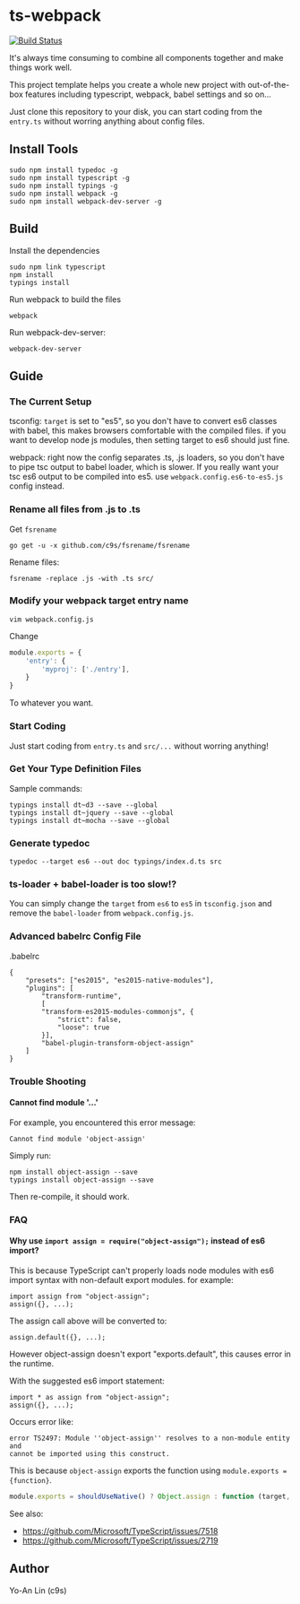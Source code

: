 ts-webpack
===========================

[![Build Status](https://travis-ci.org/c9s/ts-webpack.svg?branch=master)](https://travis-ci.org/c9s/ts-webpack)


It's always time consuming to combine all components together and make things
work well.

This project template helps you create a whole new project with out-of-the-box
features including typescript, webpack, babel settings and so on...

Just clone this repository to your disk, you can start coding from the
`entry.ts` without worring anything about config files.

## Install Tools

    sudo npm install typedoc -g
    sudo npm install typescript -g
    sudo npm install typings -g
    sudo npm install webpack -g
    sudo npm install webpack-dev-server -g


## Build

Install the dependencies

    sudo npm link typescript
    npm install
    typings install

Run webpack to build the files

    webpack

Run webpack-dev-server:

    webpack-dev-server

## Guide


### The Current Setup

tsconfig: `target` is set to "es5", so you don't have to convert es6 classes
with babel, this makes browsers comfortable with the compiled files. if you want
to develop node js modules, then setting target to es6 should just fine.

webpack: right now the config separates .ts, .js loaders, so you don't have to
pipe tsc output to babel loader, which is slower.  If you really want your tsc
es6 output to be compiled into es5. use `webpack.config.es6-to-es5.js` config
instead.



### Rename all files from .js to .ts

Get `fsrename`

    go get -u -x github.com/c9s/fsrename/fsrename

Rename files:

    fsrename -replace .js -with .ts src/

### Modify your webpack target entry name

    vim webpack.config.js

Change 

```js
module.exports = {
    'entry': {
        'myproj': ['./entry'],
    }
}
```

To whatever you want.


### Start Coding

Just start coding from `entry.ts` and `src/...` without worring anything!

### Get Your Type Definition Files

Sample commands:

    typings install dt~d3 --save --global
    typings install dt~jquery --save --global
    typings install dt~mocha --save --global

### Generate typedoc

    typedoc --target es6 --out doc typings/index.d.ts src

### ts-loader + babel-loader is too slow!?

You can simply change the `target` from `es6` to `es5` in `tsconfig.json` and
remove the `babel-loader` from `webpack.config.js`.

### Advanced babelrc Config File

.babelrc

```
{
    "presets": ["es2015", "es2015-native-modules"],
    "plugins": [
        "transform-runtime",
        [
        "transform-es2015-modules-commonjs", {
            "strict": false,
            "loose": true
        }],
        "babel-plugin-transform-object-assign"
    ]
}
```


### Trouble Shooting

#### Cannot find module '...'

For example, you encountered this error message:

    Cannot find module 'object-assign'

Simply run:

    npm install object-assign --save
    typings install object-assign --save

Then re-compile, it should work.


### FAQ

#### Why use `import assign = require("object-assign");` instead of es6 import?

This is because TypeScript can't properly loads node modules with es6 import
syntax with non-default export modules. for example:

    import assign from "object-assign";
    assign({}, ...);

The assign call above will be converted to:

    assign.default({}, ...);

However object-assign doesn't export "exports.default", this causes error in the runtime.

With the suggested es6 import statement:

    import * as assign from "object-assign";
    assign({}, ...);

Occurs error like:

    error TS2497: Module ''object-assign'' resolves to a non-module entity and
    cannot be imported using this construct.

This is because `object-assign` exports the function using `module.exports = {function}`.

```js
module.exports = shouldUseNative() ? Object.assign : function (target, source) {
```

See also:
- https://github.com/Microsoft/TypeScript/issues/7518
- https://github.com/Microsoft/TypeScript/issues/2719



## Author

Yo-An Lin (c9s)

